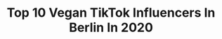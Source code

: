 ---
title: Top 10 Vegan TikTok Influencers In Berlin In 2020
description: >-
  Find top vegan TikTok influencers in Berlin in 2020. Most popular hashtags: #berlin #ramadan #beautymode #deutschland.
platform: TikTok
profiles:
  - username: "natalibrl"
    fullname: >-
      Natalia ❤️
    location: "Germany"
    followers: 7808
    engagement: 731
    commentsToLikes: 0.124672
    id: ckai83jcl2tj60i78wh1ws6ww
    verified: false
    hashtags: "#france, #essen, #treptowerpark, #veganfood"
  - username: "waffle_brothers"
    fullname: >-
      Waffle Brothers
    location: "Germany"
    followers: 36276
    engagement: 1395
    commentsToLikes: 0.053858
    id: ckamvrby154400i7813g5c880
    verified: false
    hashtags: "#happy, #helftuns, #joke, #loredana"
  - username: "christina.mariaaaa"
    fullname: >-
      𝒞𝒽𝓇𝒾𝓈𝓉𝒾𝓃𝒶
    location: "Germany"
    followers: 843143
    engagement: 1903
    commentsToLikes: 0.020479
    id: ck81svofvtfwz0j78dorq90vh
    verified: true
    hashtags: "#heathers, #dagibee, #julienbam, #tiktokdance"
  - username: "pedropereira957"
    fullname: >-
      Pedro Pereira
    location: "Germany"
    followers: 31357
    engagement: 518
    commentsToLikes: 0.125431
    id: cka0gl8h34vw20i78mhcv6pel
    verified: false
    hashtags: "#reibekuchen, #forupage, #wieder, #21uhrlive"
  - username: "dailydosemario"
    fullname: >-
      DailyDoseMario
    location: "Germany"
    followers: 37558
    engagement: 727
    commentsToLikes: 0.025709
    id: ck9gqxfktbha10j78nghu5x7s
    verified: false
    hashtags: "#strawberry, #wash, #bruder, #blueberry"
  - username: "masha"
    fullname: >-
      Masha 
    location: "Germany"
    followers: 19644
    engagement: 595
    commentsToLikes: 0.016673
    id: ck9c08jbbo4500j785qcmh747
    verified: true
    hashtags: "#happyathome, #quarantime, #myoutfit, #einrichtung"
  - username: "lindermusic"
    fullname: >-
      lindermusic
    location: "Germany"
    followers: 194106
    engagement: 1467
    commentsToLikes: 0.037219
    id: cka6mhchl77hr0i780fglaakm
    verified: true
    hashtags: "#foryoupage, #meintedtalk, #klavier, #gameface"
  - username: "christina.mariaaaa"
    fullname: >-
      𝒞𝒽𝓇𝒾𝓈𝓉𝒾𝓃𝒶
    location: "Germany"
    followers: 843143
    engagement: 1903
    commentsToLikes: 0.020479
    id: ck81svofvtfwz0j78dorq90vh
    verified: true
    hashtags: "#heathers, #dagibee, #julienbam, #tiktokdance"
  - username: "waffle_brothers"
    fullname: >-
      Waffle Brothers
    location: "Germany"
    followers: 36276
    engagement: 1395
    commentsToLikes: 0.053858
    id: ckamvrby154400i7813g5c880
    verified: false
    hashtags: "#happy, #helftuns, #joke, #loredana"
  - username: "kalaky"
    fullname: >-
      K A L A K Y 💖
    location: "Germany"
    followers: 15865
    engagement: 978
    commentsToLikes: 0.027973
    id: ck8kltv7i5jwc0j78ivrgnqfq
    verified: false
    hashtags: "#fy, #photograhy, #canoncamera, #model"
---